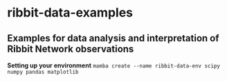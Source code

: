 # ribbit-data-examples
Examples for data analysis and interpretation of Ribbit Network observations
---
**Setting up your environment**
```mamba create --name ribbit-data-env scipy numpy pandas matplotlib```
